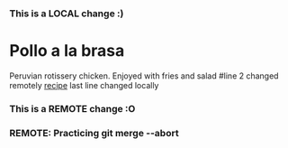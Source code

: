 ### This is a LOCAL change :)
# Pollo a la brasa
Peruvian rotissery chicken. Enjoyed with fries and salad #line 2 changed remotely
[recipe](https://www.daringgourmet.com/pollo-la-brasa-peruvian-roasted-chicken/)
last line changed locally
### This is a REMOTE change :O
### REMOTE: Practicing git merge --abort
